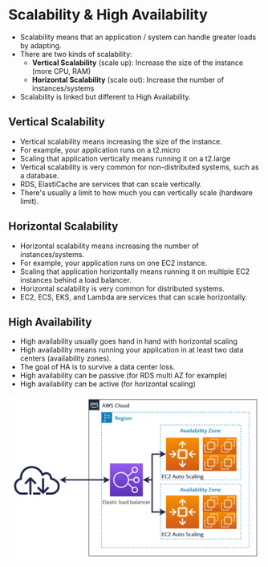# Scalability & High Availability

- Scalability means that an application / system can handle greater loads by adapting.
- There are two kinds of scalability:
  - **Vertical Scalability** (scale up): Increase the size of the instance (more CPU, RAM)
  - **Horizontal Scalability** (scale out): Increase the number of instances/systems
- Scalability is linked but different to High Availability.

## Vertical Scalability
- Vertical scalability means increasing the size of the instance.
- For example, your application runs on a t2.micro
- Scaling that application vertically means running it on a t2.large
- Vertical scalability is very common for non-distributed systems, such as a database.
- RDS, ElastiCache are services that can scale vertically.
- There's usually a limit to how much you can vertically scale (hardware limit).

## Horizontal Scalability
- Horizontal scalability means increasing the number of instances/systems.
- For example, your application runs on one EC2 instance.
- Scaling that application horizontally means running it on multiple EC2 instances behind a load balancer.
- Horizontal scalability is very common for distributed systems.
- EC2, ECS, EKS, and Lambda are services that can scale horizontally.

## High Availability
- High availability usually goes hand in hand with horizontal scaling
- High availability means running your application in at least two data centers (availability zones).
- The goal of HA is to survive a data center loss.
- High availability can be passive (for RDS multi AZ for example)
- High availability can be active (for horizontal scaling)

![Scalability & High Availability](../resources/images/asg/scalability-high-availability.png)